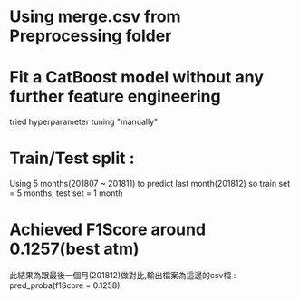 # Using merge.csv from Preprocessing folder
# Fit a CatBoost model without any further feature engineering
tried hyperparameter tuning "manually"

# Train/Test split :
Using 5 months(201807 ~ 201811) to predict last month(201812)
so train set = 5 months, test set = 1 month

# Achieved F1Score around 0.1257(best atm)
此結果為跟最後一個月(201812)做對比,輸出檔案為這邊的csv檔 : pred_proba(f1Score = 0.1258)
